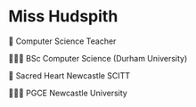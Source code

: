 # Miss Hudspith
🍎 Computer Science Teacher 

👩🏼‍💻 BSc Computer Science (Durham University)

🏫 Sacred Heart Newcastle SCITT

👩🏼‍🎓 PGCE Newcastle University 
